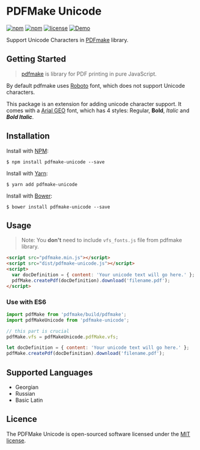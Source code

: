 # PDFMake Unicode

[![npm](https://img.shields.io/npm/v/pdfmake-unicode.svg)](https://www.npmjs.com/package/pdfmake-unicode)
[![npm](https://img.shields.io/npm/dt/pdfmake-unicode.svg)](https://www.npmjs.com/package/pdfmake-unicode)
[![license](https://img.shields.io/github/license/landish/pdfmake-unicode.svg)](https://github.com/Landish/pdfmake-unicode/blob/master/LICENSE)
[![Demo](https://img.shields.io/badge/View-Demo-green.svg)](https://landish.github.io/pdfmake-unicode/)

Support Unicode Characters in [PDFmake](https://github.com/bpampuch/pdfmake) library.


## Getting Started

> [pdfmake](https://github.com/bpampuch/pdfmake) is library for PDF printing in pure JavaScript.

By default pdfmake uses [Roboto](https://fonts.google.com/specimen/Roboto) font, which does not support Unicode characters.

This package is an extension for adding unicode character support. It comes with a [Arial GEO](http://fonts.ge/en/pack/28/Arial-GEO) font, which has 4 styles: Regular, **Bold**, *Italic* and ***Bold Italic***.

## Installation


Install with [NPM](https://www.npmjs.com):

```
$ npm install pdfmake-unicode --save
```

Install with [Yarn](https://yarnpkg.com/):

```
$ yarn add pdfmake-unicode
```

Install with [Bower](https://bower.io/):

```
$ bower install pdfmake-unicode --save
```

## Usage

> Note: You **don't** need to include `vfs_fonts.js` file from pdfmake library.

```html
<script src="pdfmake.min.js"></script>
<script src="dist/pdfmake-unicode.js"></script>
<script>
  var docDefinition = { content: 'Your unicode text will go here.' };
  pdfMake.createPdf(docDefinition).download('filename.pdf');
</script>

```
### Use with ES6

```js
import pdfMake from 'pdfmake/build/pdfmake';
import pdfMakeUnicode from 'pdfmake-unicode';

// this part is crucial
pdfMake.vfs = pdfMakeUnicode.pdfMake.vfs;

let docDefinition = { content: 'Your unicode text will go here.' };
pdfMake.createPdf(docDefinition).download('filename.pdf');

```

## Supported Languages
* Georgian
* Russian
* Basic Latin

## Licence

The PDFMake Unicode is open-sourced software licensed under the [MIT license](https://github.com/Landish/pdfmake-unicode/blob/master/LICENSE).